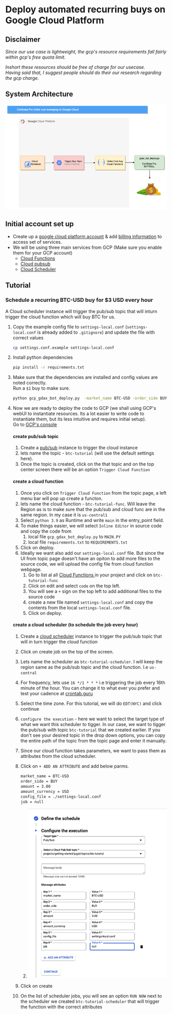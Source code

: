 # Deploy automated recurring buys on Google Cloud Platform

## Disclaimer
_Since our use case is lightweight, the gcp's resource requirements fall fairly within gcp's *free quota limit*._

_Inshort these resources should be free of charge for our usecase. <Br>_
_Having said that, I suggest people should do their our research regarding the gcp charge._


## System Architecture
![System architecture](../docs/img/dca_system.png "GCP System Architecture")

## Initial account set up
* Create up a [google cloud platform account](https://cloud.google.com/gcp?utm_source=google&utm_medium=cpc&utm_campaign=na-US-all-en-dr-bkws-all-all-trial-e-dr-1011347&utm_content=text-ad-none-any-DEV_c-CRE_491349594127-ADGP_Desk%20%7C%20BKWS%20-%20EXA%20%7C%20Txt%20~%20Google%20Cloud%20Platform%20Core-KWID_43700064423315751-kwd-26415313501&utm_term=KW_google%20cloud%20platform-ST_google%20cloud%20platform&gclid=EAIaIQobChMIg_rckMzm9wIVAMqUCR0y6QNHEAAYASAAEgKRG_D_BwE&gclsrc=aw.ds) & add [billing information](https://console.cloud.google.com/billing?authuser=1&supportedpurview=project) to access set of services.
* We will be using three main services from GCP (Make sure you enable them for your GCP account)
  * [Cloud Functions](https://cloud.google.com/functions)
  * [Cloud pubsub](https://cloud.google.com/pubsub)
  * [Cloud Scheduler](https://cloud.google.com/scheduler)


## Tutorial
### Schedule a recurring BTC-USD buy for $3 USD every hour

A Cloud scheduler instance will trigger the pub/sub topic that will inturn trigger the cloud function which will buy BTC for us.

1. Copy the example config file to `settings-local.conf` (`settings-local.conf` is already added to `.gitignore`) and update the file with correct values

	```bash
	cp settings.conf.example settings-local.conf
	```
2. Install python dependencies
   ```bash
   pip install -r requirements.txt
3. Make sure that the dependencies are installed and config values are noted correctly.<Br>
Run a `$1` buy to make sure.
   ```bash
   python gcp_gdax_bot_deploy.py  -market_name BTC-USD -order_side BUY -amount 1.00 -amount_currency USD --config "./settings-local.conf" -j
   ```
4. Now we are ready to deploy the code to GCP (we shall using GCP's webUI to instantiate resources. Its a lot easier to write code to instantiate them, but its less intuitive and requires initial setup). <Br>Go to [GCP's console](https://console.cloud.google.com/)

    #### create pub/sub topic
   1. Create a [pub/sub](https://console.cloud.google.com/cloudpubsub) instance to trigger the cloud instance
   2. lets name the topic - `btc-tutorial` (will use the default settings here).
   3. Once the topic is created, click on the that topic and on the top center screen there will be an option `Trigger Cloud Function`

   #### create a cloud function
   1. Once you click on `Trigger Cloud Function` from the topic page, a left menu bar will pop up create a functon.
   2. lets name the cloud function - `btc-tutorial-func`. Will leave the Region as is to make sure that the pub/sub and cloud func are in the same region. In my case it is `us-central1`
   3. Select `python 3.9` as Runtime and write `main` in the entry_point field.
   4. To make things easier, we will select `Inline Editor` in source code and copy the code from
       1. local file `gcp_gdax_bot_deploy.py` to `MAIN.PY`
       2. local file `requirements.txt` to `REQUIREMENTS.txt`
   5. Click on deploy.
   6. Ideally we want also add our `settings-local.conf` file. But since the UI from topic page doesn't have an opiton to add more files to the source code, we will upload the config file from cloud function webpage.
   	   1. Go to list al all [Cloud Functions ](https://console.cloud.google.com/functions/list) in your project and click on `btc-tutorial-func`
   	   2. Click on edit and select `code` on the top left.
   	   3. You will see a `+` sign on the top left to add additional files to the source code
   	   4. create a new file named `settings-local.conf` and copy the contents from the local `settings-local.conf` file.
   	   5. Click on deploy.

     #### create a cloud scheduler (to schedule the job every hour)
    1. Create a [cloud scheduler](https://console.cloud.google.com/cloudscheduler) instance to trigger the pub/sub topic that will in turn trigger the cloud function
    2. Click on create job on the top of the screen.
    3. Lets name the scheduler as `btc-tutorial-scheduler`. I will keep the region same as the pub/sub topic and the cloud function. I.e `us-central`
    4. For frequency, lets use `16 */1 * * *` i.e triggering the job every 16th minute of the hour. You can change it to what ever you prefer and test your cadence at [crontab.guru](https://crontab.guru/)
    5. Select the time zone. For this tutorial, we will do `EDT(NYC)` and click continue
    6. `configure the execution` - here we want to select the target type of what we want this scheduler to tigger. In our case, we want to tigger the pub/sub with topic `btc-tutorial` that we created earlier.  If you don't see your desired topic in the drop down options, you can copy the entire path of the topic from the topic page and enter it manually.
    7. Since our cloud function takes parameters, we want to pass them as attributes from the cloud scheduler.
    8. Click on `+ ADD AN ATTRIBUTE` and add below parms.
        ```
        market_name = BTC-USD
        order_side = BUY
        amount = 3.00
        amount_currency = USD
        config_file = ./settings-local.conf
        job = null
        ```

        2. 	![attributes](../docs/img/attrs.png "ATTRIBUTES")
   9. Click on create
   10. On the list of scheduler jobs, you will see an option `RUN NOW` next to the scheduler we created `btc-tutorial-scheduler` that will trigger the function with the correct attributes

